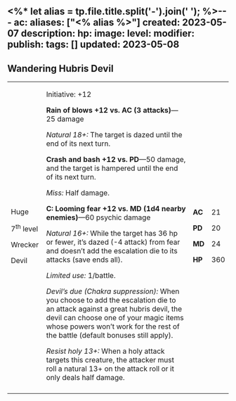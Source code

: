 <%* let alias = tp.file.title.split('-').join(' '); %>---
ac: 
aliases: ["<% alias %>"]
created: 2023-05-07
description: 
hp: 
image: 
level: 
modifier: 
publish: 
tags: []
updated: 2023-05-08
---

## Wandering Hubris Devil

<table>
<colgroup>
<col style="width: 16%" />
<col style="width: 71%" />
<col style="width: 5%" />
<col style="width: 6%" />
</colgroup>
<tbody>
<tr class="odd">
<td><p>Huge</p>
<p>7<sup>th</sup> level</p>
<p>Wrecker</p>
<p>Devil</p></td>
<td><p>Initiative: +12</p>
<p><strong>Rain of blows +12 vs. AC (3 attacks)</strong>—25 damage</p>
<p><em>Natural 18+:</em> The target is dazed until the end of its next
turn.</p>
<p><strong>Crash and bash +12 vs. PD</strong>—50 damage, and the target
is hampered until the end of its next turn.</p>
<p><em>Miss:</em> Half damage.</p>
<p><strong>C: Looming fear +12 vs. MD (1d4 nearby enemies)</strong>—60
psychic damage</p>
<p><em>Natural 16+:</em> While the target has 36 hp or fewer, it’s dazed
(-4 attack) from fear and doesn’t add the escalation die to its attacks
(save ends all).</p>
<p><em>Limited use:</em> 1/battle.</p>
<p><em>Devil’s due (Chakra suppression):</em> When you choose to add the
escalation die to an attack against a great hubris devil, the devil can
choose one of your magic items whose powers won’t work for the rest of
the battle (default bonuses still apply).</p>
<p><em>Resist holy 13+:</em> When a holy attack targets this creature,
the attacker must roll a natural 13+ on the attack roll or it only deals
half damage.</p></td>
<td><p><strong>AC</strong></p>
<p><strong>PD</strong></p>
<p><strong>MD</strong></p>
<p><strong>HP</strong></p></td>
<td><p>21</p>
<p>20</p>
<p>24</p>
<p>360</p></td>
</tr>
<tr class="even">
<td></td>
<td></td>
<td></td>
<td></td>
</tr>
</tbody>
</table>
